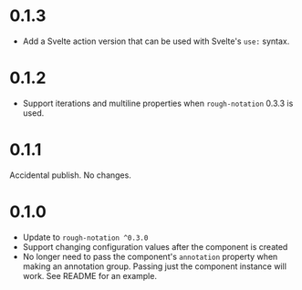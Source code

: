 # 0.1.3

- Add a Svelte action version that can be used with Svelte's `use:` syntax.

# 0.1.2

- Support iterations and multiline properties when `rough-notation` 0.3.3 is used.

# 0.1.1

Accidental publish. No changes.

# 0.1.0

- Update to `rough-notation ^0.3.0`
- Support changing configuration values after the component is created
- No longer need to pass the component's `annotation` property when making an annotation group. Passing just the component instance will work. See README for an example.
